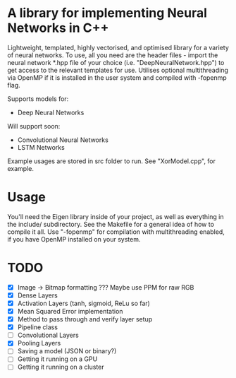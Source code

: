 # A library for implementing Neural Networks in C++
Lightweight, templated, highly vectorised, and optimised library for a variety of neural networks. To use, all you need are the header files - import the neural network *.hpp file of your choice (i.e. "DeepNeuralNetwork.hpp") to get access to the relevant templates for use. Utilises optional multithreading via OpenMP if it is installed in the user system and compiled with -fopenmp flag.

Supports models for:
 - Deep Neural Networks

Will support soon:
 - Convolutional Neural Networks
 - LSTM Networks

Example usages are stored in src folder to run. See "XorModel.cpp", for example. 

# Usage
You'll need the Eigen library inside of your project, as well as everything in the include/ subdirectory. See the Makefile for a general idea of how to compile it all. Use "-fopenmp" for compilation with multithreading enabled, if you have OpenMP installed on your system.

# TODO
  - [X] Image -> Bitmap formatting ??? Maybe use PPM for raw RGB
  - [x] Dense Layers
  - [x] Activation Layers (tanh, sigmoid, ReLu so far)
  - [X] Mean Squared Error implementation
  - [X] Method to pass through and verify layer setup
  - [X] Pipeline class
  - [ ] Convolutional Layers
  - [X] Pooling Layers
  - [ ] Saving a model (JSON or binary?)
  - [ ] Getting it running on a GPU
  - [ ] Getting it running on a cluster
